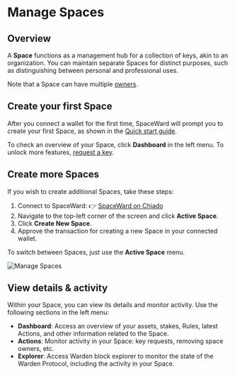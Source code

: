﻿---
sidebar_position: 5
---

# Manage Spaces

## Overview

A **Space** functions as a management hub for a collection of keys, akin to an organization. You can maintain separate Spaces for distinct purposes, such as distinguishing between personal and professional uses.

Note that a Space can have multiple [owners](manage-owners).

## Create your first Space

After you connect a wallet for the first time, SpaceWard will prompt you to create your first Space, as shown in the [Quick start guide](quick-start).

To check an overview of your Space, click **Dashboard** in the left menu. To unlock more features, [request a key](manage-keys#request-a-key).

## Create more Spaces

If you wish to create additional Spaces, take these steps:

1. Connect to SpaceWard: 👉 [SpaceWard on Chiado](https://spaceward.chiado.wardenprotocol.org/)
2. Navigate to the top-left corner of the screen and click **Active Space**.
3. Click **Create New Space**.
4. Approve the transaction for creating a new Space in your connected wallet.

To switch between Spaces, just use the **Active Space** menu.

![Manage Spaces](../../static/img/manage-spaces.png)

## View details & activity

Within your Space, you can view its details and monitor activity. Use the following sections in the left menu:

- **Dashboard**: Access an overview of your assets, stakes, Rules, latest Actions, and other information related to the Space.
- **Actions**: Monitor activity in your Space: key requests, removing space owners, etc.
- **Explorer**: Access Warden block explorer to monitor the state of the Warden Protocol, including the activity in your Space.
